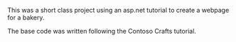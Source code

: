 This was a short class project using an asp.net tutorial to create a webpage for a bakery.

The base code was written following the Contoso Crafts tutorial.

